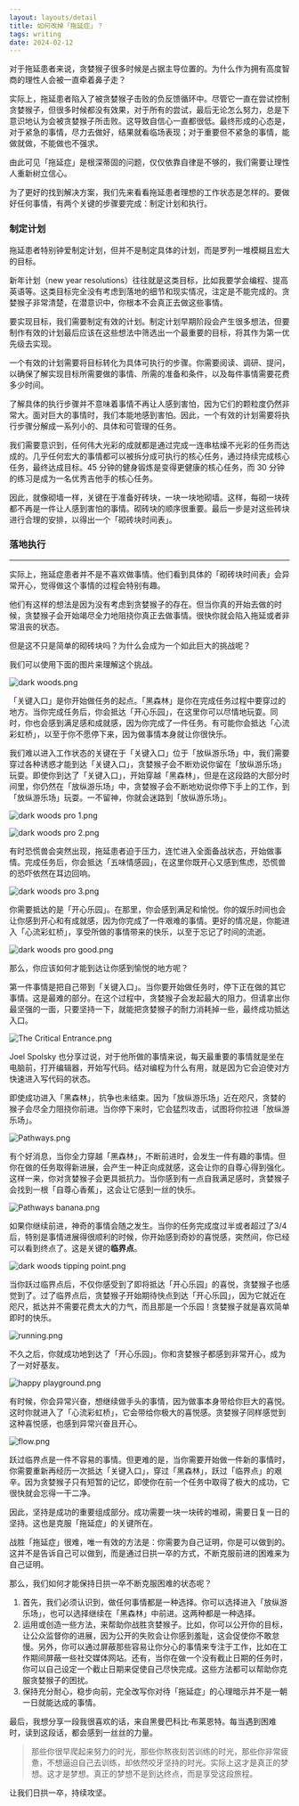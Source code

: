 ```yaml
---
layout: layouts/detail
title: 如何改掉「拖延症」？
tags: writing
date: 2024-02-12
---
```

对于拖延患者来说，贪婪猴子很多时候是占据主导位置的。为什么作为拥有高度智商的理性人会被一直牵着鼻子走？

实际上，拖延患者陷入了被贪婪猴子击败的负反馈循环中。尽管它一直在尝试控制贪婪猴子，但很多时候都没有效果，对于所有的尝试，最后无论怎么努力，总是下意识地认为会被贪婪猴子所击败。这导致自信心一直都很低。最终形成的心态是，对于紧急的事情，尽力去做好，结果就看临场表现；对于重要但不紧急的事情，能做就做，不能做也不强求。

由此可见「拖延症」是根深蒂固的问题，仅仅依靠自律是不够的，我们需要让理性人重新树立信心。

为了更好的找到解决方案，我们先来看看拖延患者理想的工作状态是怎样的。要做好任何事情，有两个关键的步骤要完成：制定计划和执行。

### 制定计划

拖延患者特别钟爱制定计划，但并不是制定具体的计划，而是罗列一堆模糊且宏大的目标。

新年计划（new year resolutions）往往就是这类目标，比如我要学会编程、提高英语等。这类目标完全没有考虑到落地的细节和现实情况，注定是不能完成的。贪婪猴子非常清楚，在潜意识中，你根本不会真正去做这些事情。

要实现目标，我们需要制定有效的计划。制定计划早期阶段会产生很多想法，但要制作有效的计划最后应该在这些想法中筛选出一个最重要的目标，将其作为第一优先级去实现。

一个有效的计划需要将目标转化为具体可执行的步骤。你需要阅读、调研、提问，以确保了解实现目标所需要做的事情、所需的准备和条件，以及每件事情需要花费多少时间。

了解具体的执行步骤并不意味着事情不再让人感到害怕，因为它们的颗粒度仍然非常大。面对巨大的事情时，我们本能地感到害怕。因此，一个有效的计划需要将执行步骤分解成一系列小的、具体和可管理的任务。

我们需要意识到，任何伟大光彩的成就都是通过完成一连串枯燥不光彩的任务而达成的。几乎任何宏大的事情都可以被拆分成可执行的核心任务，通过持续完成核心任务，最终达成目标。45 分钟的健身锻炼是变得更健康的核心任务，而 30 分钟的练习是成为一名优秀吉他手的核心任务。

因此，就像砌墙一样，关键在于准备好砖块，一块一块地砌墙。这样，每砌一块砖都不再是一件让人感到害怕的事情。砌砖块的顺序很重要。最后一步是对这些砖块进行合理的安排，以得出一个「砌砖块时间表」。

### 落地执行

---

实际上，拖延症患者并不是不喜欢做事情。他们看到具体的「砌砖块时间表」会异常开心，觉得做这个事情的过程会特别有趣。

他们有这样的想法是因为没有考虑到贪婪猴子的存在。但当你真的开始去做的时候，贪婪猴子会开始竭尽全力地阻挠你真正去做事情。很快你就会陷入拖延或者非常沮丧的状态。

但是这不只是简单的砌砖块吗？为什么会成为一个如此巨大的挑战呢？

我们可以使用下面的图片来理解这个挑战。

![dark woods.png](/static/img/dark-woods.png)

「关键入口」是你开始做任务的起点。「黑森林」是你在完成任务过程中要穿过的地方。当你完成任务后，你会抵达「开心乐园」，在这里你可以尽情地玩耍。同时，你也会感到满足感和成就感，因为你完成了一件任务。有可能你会抵达「心流彩虹桥」，以至于你不愿停下来，因为做事情本身就让你很快乐。

我们难以进入工作状态的关键在于「关键入口」位于「放纵游乐场」中，我们需要穿过各种诱惑才能到达「关键入口」，贪婪猴子会不断劝说你留在「放纵游乐场」玩耍。即使你到达了「关键入口」，开始穿越「黑森林」，但是在这段路的大部分时间里，你仍然在「放纵游乐场」中，贪婪猴子会不断地劝说你停下手上的工作，到「放纵游乐场」玩耍。一不留神，你就会迷路到「放纵游乐场」。

![dark woods pro 1.png](/static/img/dark-woods-pro-1.png)

![dark woods pro 2.png](/static/img/dark-woods-pro-2.png)

有时恐慌兽会突然出现，拖延患者迫于压力，连忙进入全面备战状态，开始做事情。完成任务后，你会抵达「五味情感园」，在这里你既开心又感到焦虑，恐慌兽的恐吓依然在耳边回响。

![dark woods pro 3.png](/static/img/dark-woods-pro-3.png)

你需要抵达的是「开心乐园」。在那里，你会感到满足和愉悦。你的娱乐时间也会让你感到开心和有成就感，因为你完成了一件艰难的事情。更好的情况是，你能进入「心流彩虹桥」，享受所做的事情带来的快乐，以至于忘记了时间的流逝。

![dark woods pro good.png](/static/img/dark-woods-pro-good.png)

那么，你应该如何才能到达让你感到愉悦的地方呢？

第一件事情是把自己带到「关键入口」。当你要开始做任务时，停下正在做的其它事情。这是最难的部分。在这个过程中，贪婪猴子会发起最大的阻力。但请拿出你最坚强的一面，只要坚持一下，就能把贪婪猴子的耐力消耗掉一些，最终成功抵达入口。

![The Critical Entrance.png](/static/img/The-Critical-Entrance.png)

Joel Spolsky 也分享过说，对于他所做的事情来说，每天最重要的事情就是坐在电脑前，打开编辑器，开始写代码。结对编程为什么有用，就是因为它会迫使对方快速进入写代码的状态。

即使成功进入「黑森林」，抗争也未结束。因为「放纵游乐场」近在咫尺，贪婪的猴子会尽全力阻挠你前进。当你停下来时，它会猛烈攻击，试图将你拉进「放纵游乐场」。

![Pathways.png](/static/img/Pathways.png)

有个好消息，当你全力穿越「黑森林」，不断前进时，会发生一件有趣的事情。但你在做的任务取得新进展，会产生一种正向成就感，这会让你的自尊心得到强化。这样一来，你对贪婪猴子会更具抵抗力。当你感到有一点自我满足感时，贪婪猴子会找到一根「自尊心香蕉」，这会让它感到一丝的快乐。

![Pathways banana.png](/static/img/Pathways-banana.png)

如果你继续前进，神奇的事情会随之发生。当你的任务完成度过半或者超过了3/4后，特别是事情进展得很顺利的时候，你开始感到奇妙的喜悦感，突然间，你已经可以看到终点了。这是关键的**临界点**。

![dark woods tipping point.png](/static/img/dark-woods-tipping-point.png)

当你跃过临界点后，不仅你感受到了即将抵达「开心乐园」的喜悦，贪婪猴子也感觉到了。过了临界点后，贪婪猴子开始期待快点到达「开心乐园」，因为它就近在咫尺，抵达并不需要花费太大的力气，而且那是一个乐园！贪婪猴子就是喜欢简单即时的快乐。

![running.png](/static/img/running.png)

不久之后，你就成功地到达了「开心乐园」。你和贪婪猴子都感到非常开心，成为了一对好基友。

![happy playground.png](/static/img/happy-playground.png)

有时候，你会异常兴奋，想继续做手头的事情，因为做事本身带给你巨大的喜悦。这时你就进入了「心流彩虹桥」，它会带给你极大的喜悦感。贪婪猴子同样感觉到这种喜悦感，也感到异常兴奋且开心。

![flow.png](/static/img/flow.png)

跃过临界点是一件不容易的事情。但更难的是，当你需要开始做一件新的事情时，你需要重新再经历一次抵达「关键入口」，穿过「黑森林」，跃过「临界点」的艰辛。因为贪婪猴子只有短暂的记忆，即使你在前一个任务中取得了极大的成功，它很快就会忘得一干二净。

因此，坚持是成功的重要组成部分。成功需要一块一块砖的堆砌，需要日复一日的坚持。这也是克服「拖延症」的关键所在。

战胜「拖延症」很难，唯一有效的方法是：你需要为自己证明，你是可以做到的。这并不是告诉自己可以做到，而是通过日拱一卒的方式，不断克服前进的困难来为自己证明。

那么，我们如何才能保持日拱一卒不断克服困难的状态呢？

1. 首先，我们必须认识到，做任何事情都是一种选择。你可以选择进入「放纵游乐场」，也可以选择继续在「黑森林」中前进。这两种都是一种选择。
2. 运用或创造一些方法，来帮助你战胜贪婪猴子。比如，你可以公开你的目标，让公众监督你的进展，因为公开的失败会让你感到羞耻，这会促使你不敢怠慢。另外，你可以通过屏蔽那些容易让你分心的事情来专注于工作，比如在工作期间屏蔽一些社交媒体网站。还有，当你在做一个没有截止日期的任务时，你可以自己设定一个截止日期来促使自己尽快完成。这些方法都可以帮助你克服贪婪猴子的困扰。
3. 保持充分耐心，稳步向前，完全改写你对待「拖延症」的心理暗示并不是一朝一日就能达成的事情。

最后，我想分享一段我很喜欢的话，来自黑曼巴科比·布莱恩特。每当遇到困难时，读到这段话，都会感到一丝丝的力量。

> 那些你很早爬起来努力的时光，那些你熬夜刻苦训练的时光，那些你非常疲惫，不想逼迫自己去训练，却依然咬牙坚持的时光。实际上这才是真正的梦想。这才是梦想。真正的梦想不是到达终点，而是享受这段旅程。
> 

让我们日拱一卒，持续攻坚。